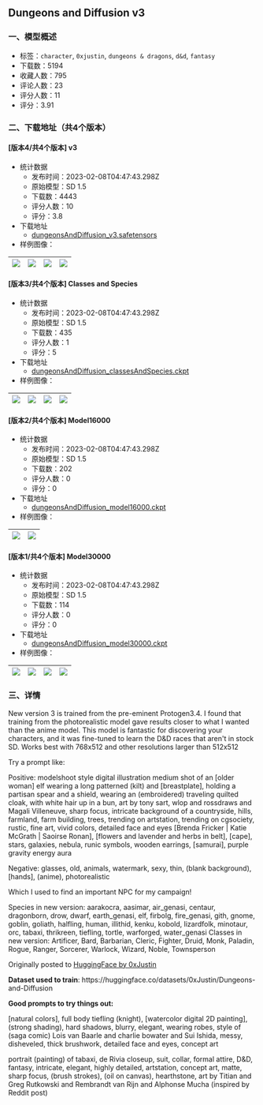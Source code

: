 ## Dungeons and Diffusion v3
### 一、模型概述

- 标签：`character`, `0xjustin`, `dungeons & dragons`, `d&d`, `fantasy`
- 下载数：5194
- 收藏人数：795
- 评论人数：23
- 评分人数：11
- 评分：3.91

### 二、下载地址（共4个版本）

#### [版本4/共4个版本] v3

- 统计数据
  - 发布时间：2023-02-08T04:47:43.298Z
  - 原始模型：SD 1.5
  - 下载数：4443
  - 评分人数：10
  - 评分：3.8
- 下载地址
  - [dungeonsAndDiffusion_v3.safetensors](https://civitai.com/api/download/models/8615)
- 样例图像：

| <img src="https://image.civitai.com/xG1nkqKTMzGDvpLrqFT7WA/08150221-392a-4813-2d71-5c49aca30600/width=450/82020.jpeg" /> | <img src="https://image.civitai.com/xG1nkqKTMzGDvpLrqFT7WA/0339a9cd-780f-4667-6d03-184222fff600/width=450/82019.jpeg" /> | <img src="https://image.civitai.com/xG1nkqKTMzGDvpLrqFT7WA/d8a35e02-9112-4755-86a7-1683a85bb800/width=450/82018.jpeg" /> | <img src="https://image.civitai.com/xG1nkqKTMzGDvpLrqFT7WA/8f6ac490-57a6-4094-32bc-f871028b0b00/width=450/82017.jpeg" /> |
| ---- | ---- | ---- | ---- |

#### [版本3/共4个版本] Classes and Species

- 统计数据
  - 发布时间：2023-02-08T04:47:43.298Z
  - 原始模型：SD 1.5
  - 下载数：435
  - 评分人数：1
  - 评分：5
- 下载地址
  - [dungeonsAndDiffusion_classesAndSpecies.ckpt](https://civitai.com/api/download/models/1359)
- 样例图像：

| <img src="https://image.civitai.com/xG1nkqKTMzGDvpLrqFT7WA/5c323899-cb6e-4a58-e613-d2c232e4ae00/width=450/11497.jpeg" /> | <img src="https://image.civitai.com/xG1nkqKTMzGDvpLrqFT7WA/bb0fc53d-fc4a-4bbf-3e02-ce7341308c00/width=450/11496.jpeg" /> | <img src="https://image.civitai.com/xG1nkqKTMzGDvpLrqFT7WA/007ef4a2-6662-4e0b-1515-4c38302fa700/width=450/11495.jpeg" /> | <img src="https://image.civitai.com/xG1nkqKTMzGDvpLrqFT7WA/1fd8f3b8-6b28-4189-fdb1-c0779dfc1e00/width=450/11494.jpeg" /> |
| ---- | ---- | ---- | ---- |

#### [版本2/共4个版本] Model16000

- 统计数据
  - 发布时间：2023-02-08T04:47:43.298Z
  - 原始模型：SD 1.5
  - 下载数：202
  - 评分人数：0
  - 评分：0
- 下载地址
  - [dungeonsAndDiffusion_model16000.ckpt](https://civitai.com/api/download/models/101)
- 样例图像：

| <img src="https://image.civitai.com/xG1nkqKTMzGDvpLrqFT7WA/6be6365c-2f60-4504-1703-cb8d26b92000/width=450/682.jpeg" /> | <img src="https://image.civitai.com/xG1nkqKTMzGDvpLrqFT7WA/19e22ecc-4c0a-4b2f-006b-ea449e871800/width=450/681.jpeg" /> |
| ---- | ---- |

#### [版本1/共4个版本] Model30000

- 统计数据
  - 发布时间：2023-02-08T04:47:43.298Z
  - 原始模型：SD 1.5
  - 下载数：114
  - 评分人数：0
  - 评分：0
- 下载地址
  - [dungeonsAndDiffusion_model30000.ckpt](https://civitai.com/api/download/models/100)
- 样例图像：

| <img src="https://image.civitai.com/xG1nkqKTMzGDvpLrqFT7WA/3ca94009-3864-4d03-4259-1c73e1db4a00/width=450/677.jpeg" /> | <img src="https://image.civitai.com/xG1nkqKTMzGDvpLrqFT7WA/5c2e0a02-fe36-4ae0-6d5c-9418e15b1b00/width=450/680.jpeg" /> | <img src="https://image.civitai.com/xG1nkqKTMzGDvpLrqFT7WA/68e00606-9d9c-433a-a24e-e84751dbb700/width=450/679.jpeg" /> | <img src="https://image.civitai.com/xG1nkqKTMzGDvpLrqFT7WA/1dfff2ce-a7cd-4bb4-06af-c815f50fe500/width=450/678.jpeg" /> |
| ---- | ---- | ---- | ---- |


### 三、详情
<p>New version 3 is trained from the pre-eminent Protogen3.4. I found that training from the photorealistic model gave results closer to what I wanted than the anime model. This model is fantastic for discovering your characters, and it was fine-tuned to learn the D&amp;D races that aren't in stock SD. Works best with 768x512 and other resolutions larger than 512x512</p><p>Try a prompt like:</p><p>Positive: modelshoot style digital illustration medium shot of an [older woman] elf wearing a long patterned (kilt) and [breastplate], holding a partisan spear and a shield, wearing an (embroidered) traveling quilted cloak, with white hair up in a bun, art by tony sart, wlop and rossdraws and Magali Villeneuve, sharp focus, intricate background of a countryside, hills, farmland, farm building, trees, trending on artstation, trending on cgsociety, rustic, fine art, vivid colors, detailed face and eyes [Brenda Fricker | Katie McGrath | Saoirse Ronan], [flowers and lavender and herbs in belt], [cape], stars, galaxies, nebula, runic symbols, wooden earrings, [samurai], purple gravity energy aura</p><p>Negative: glasses, old, animals, watermark, sexy, thin, (blank background), [hands], (anime), photorealistic</p><p></p><p>Which I used to find an important NPC for my campaign!</p><p></p><p>Species in new version: aarakocra, aasimar, air_genasi, centaur, dragonborn, drow, dwarf, earth_genasi, elf, firbolg, fire_genasi, gith, gnome, goblin, goliath, halfling, human, illithid, kenku, kobold, lizardfolk, minotaur, orc, tabaxi, thrikreen, tiefling, tortle, warforged, water_genasi Classes in new version: Artificer, Bard, Barbarian, Cleric, Fighter, Druid, Monk, Paladin, Rogue, Ranger, Sorcerer, Warlock, Wizard, Noble, Townsperson</p><p></p><p>Originally posted to <a target="_blank" rel="ugc" href="https://huggingface.co/0xJustin/Dungeons-and-Diffusion">HuggingFace by 0xJustin</a></p><p><strong>Dataset used to train</strong>: https://huggingface.co/datasets/0xJustin/Dungeons-and-Diffusion</p><p><strong>Good prompts to try things out:</strong></p><p>[natural colors], full body tiefling (knight), [watercolor digital 2D painting], (strong shading), hard shadows, blurry, elegant, wearing robes, style of (saga comic) Lois van Baarle and charlie bowater and Sui Ishida, messy, disheveled, thick brushwork, detailed face and eyes, concept art</p><p>portrait (painting) of tabaxi, de Rivia closeup, suit, collar, formal attire, D&amp;D, fantasy, intricate, elegant, highly detailed, artstation, concept art, matte, sharp focus, (brush strokes), (oil on canvas), hearthstone, art by Titian and Greg Rutkowski and Rembrandt van Rijn and Alphonse Mucha (inspired by Reddit post)</p>